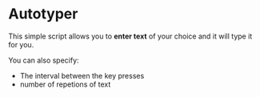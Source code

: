 # Autotyper

This simple script allows you to **enter text** of your choice and it will type it for you.

You can also specify:
- The interval between the key presses
- number of repetions of text
